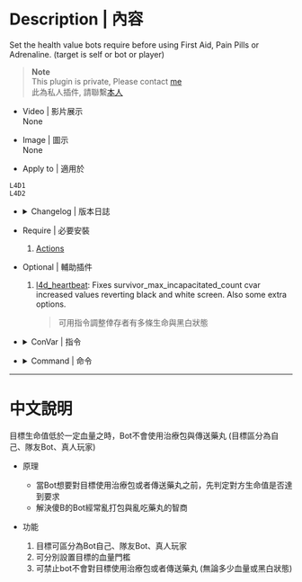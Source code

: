 # Description | 內容
Set the health value bots require before using First Aid, Pain Pills or Adrenaline. (target is self or bot or player)

> __Note__ <br/>
This plugin is private, Please contact [me](https://github.com/fbef0102/Game-Private_Plugin#私人插件列表-private-plugins-list)<br/>
此為私人插件, 請聯繫[本人](https://github.com/fbef0102/Game-Private_Plugin#私人插件列表-private-plugins-list)

* Video | 影片展示
<br/>None

* Image | 圖示
<br/>None

* Apply to | 適用於
```
L4D1
L4D2
```

* <details><summary>Changelog | 版本日誌</summary>

	* v2.2
		* Add Cvars to tell if Target is self or teammate bot or teammate real player

	* v2.1
		* [By SilverShot](https://forums.alliedmods.net/showthread.php?t=338889)
</details>

* Require | 必要安裝
	1. [Actions](https://forums.alliedmods.net/showthread.php?t=336374)

* Optional | 輔助插件
	1. [l4d_heartbeat](https://forums.alliedmods.net/showthread.php?p=2687274): Fixes survivor_max_incapacitated_count cvar increased values reverting black and white screen. Also some extra options.
		> 可用指令調整倖存者有多條生命與黑白狀態

* <details><summary>ConVar | 指令</summary>

	* cfg/sourcemod/l4d_bot_healing.cfg
	```php
	// 0=Ignored. 1=Only allowing healing when self is black and white
	l4d_bot_healing_die_first_self "0"

	// 0=Ignored. 1=Only allowing healing when target bot is black and white
	l4d_bot_healing_die_first_target_bot "1"

	// 0=Ignored. 1=Only allowing healing when target player is black and white
	l4d_bot_healing_die_first_target_player "1"

	// 0=Ignored. 1=Only allowing giving pills when self is black and white
	l4d_bot_healing_die_pills_self "0"

	// 0=Ignored. 1=Only allowing giving pills when target bot is black and white
	l4d_bot_healing_die_pills_target_bot "0"

	// 0=Ignored. 1=Only allowing giving pills when target player is black and white
	l4d_bot_healing_die_pills_target_player "0"

	// Allow bots to use First Aid when self health is below this value. (0=Prohibit)
	l4d_bot_healing_first_self "30.0"

	// Allow bots to use First Aid when target bot health is below this value. (0=Prohibit)
	l4d_bot_healing_first_target_bot "30.0"

	// Allow bots to use First Aid when target player health is below this value. (0=Prohibit)
	l4d_bot_healing_first_target_player "30.0"

	// Allow bots to use Pills or Adrenaline when self health is below this value. (0=Prohibit)
	l4d_bot_healing_pills_self "50.0"

	// Allow bots to use Pills or Adrenaline when target bot health is below this value. (0=Prohibit)
	l4d_bot_healing_pills_target_bot "50.0"

	// Allow bots to use Pills or Adrenaline when target player health is below this value. (0=Prohibit)
	l4d_bot_healing_pills_target_player "50.0"
	```
</details>

* <details><summary>Command | 命令</summary>

	* **Enable/Disable Bunny Hopping for client**
		```php
		sm_bhop
		```
</details>

- - - -
# 中文說明
目標生命值低於一定血量之時，Bot不會使用治療包與傳送藥丸 (目標區分為自己、隊友Bot、真人玩家)

* 原理
	* 當Bot想要對目標使用治療包或者傳送藥丸之前，先判定對方生命值是否達到要求
	* 解決傻B的Bot經常亂打包與亂吃藥丸的智商

* 功能
	1. 目標可區分為Bot自己、隊友Bot、真人玩家
	2. 可分別設置目標的血量門檻
	3. 可禁止bot不會對目標使用治療包或者傳送藥丸 (無論多少血量或黑白狀態)
